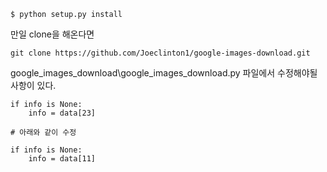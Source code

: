 ```
$ python setup.py install
```

만일 clone을 해온다면

```
git clone https://github.com/Joeclinton1/google-images-download.git
```

google_images_download\google_images_download.py 파일에서 수정해야될 사항이 있다.

```
if info is None:
    info = data[23]

# 아래와 같이 수정

if info is None:
    info = data[11]
```
